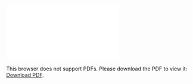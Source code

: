 <object data="christ-in-song/CIS1908pdfs/596.pdf" type="application/pdf" width="100%" height="1024px">
    <embed src="christ-in-song/CIS1908pdfs/596.pdf">
        <p>This browser does not support PDFs. Please download the PDF to view it: <a href="christ-in-song/CIS1908pdfs/596.pdf">Download PDF</a>.</p>
    </embed>
</object>
